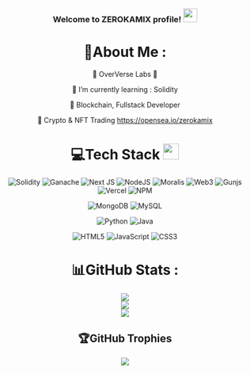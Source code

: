 <h3 align="center">
  Welcome to ZEROKAMIX profile!
  <img src="https://media.giphy.com/media/hvRJCLFzcasrR4ia7z/giphy.gif" width="28">
</h3>

<div align="center">
  
# 🐼About Me :
  
🔭 OverVerse Labs 🧪
  
🌱 I’m currently learning : Solidity
  
👑 Blockchain, Fullstack Developer
  
💸 Crypto & NFT Trading
https://opensea.io/zerokamix

# 💻Tech Stack <img src = "https://media2.giphy.com/media/QssGEmpkyEOhBCb7e1/giphy.gif?cid=ecf05e47a0n3gi1bfqntqmob8g9aid1oyj2wr3ds3mg700bl&rid=giphy.gif" width = 32px> 
  
  ![Solidity](https://img.shields.io/badge/Solidity-%23000000.svg?style=for-the-badge&logo=Solidity&logoColor=white)
  ![Ganache](https://img.shields.io/badge/Ganache-%23000000.svg?style=for-the-badge&logo=Ganache&logoColor=white)
  ![Next JS](https://img.shields.io/badge/Next-black?style=for-the-badge&logo=next.js&logoColor=white) 
  ![NodeJS](https://img.shields.io/badge/node.js-%23000000?style=for-the-badge&logo=node.js&logoColor=white)
  ![Moralis](https://img.shields.io/badge/moralis-%23000000.svg?style=for-the-badge&logo=moralis&logoColor=white) 
  ![Web3](https://img.shields.io/badge/web3.js-%23000000.svg?style=for-the-badge&logo=web3.js&logoColor=white) 
  ![Gunjs](https://img.shields.io/badge/gun.js-%23000000.svg?style=for-the-badge&logo=gun.js&logoColor=white) 
  ![Vercel](https://img.shields.io/badge/vercel-%23000000.svg?style=for-the-badge&logo=vercel&logoColor=white) 
  ![NPM](https://img.shields.io/badge/NPM-%23000000.svg?style=for-the-badge&logo=npm&logoColor=white) 

  ![MongoDB](https://img.shields.io/badge/MongoDB-%234ea94b.svg?style=for-the-badge&logo=mongodb&logoColor=white)
  ![MySQL](https://img.shields.io/badge/MySQL-%231572B6.svg?style=for-the-badge&logo=MySQL&logoColor=white)
  
  ![Python](https://img.shields.io/badge/Python-%23FF9A00.svg?style=for-the-badge&logo=Python&logoColor=white) 
  ![Java](https://img.shields.io/badge/Java-%23001100.svg?style=for-the-badge&logo=Java&logoColor=white) 
  
![HTML5](https://img.shields.io/badge/html5-%23E34F26.svg?style=for-the-badge&logo=html5&logoColor=white) ![JavaScript](https://img.shields.io/badge/javascript-%23323330.svg?style=for-the-badge&logo=javascript&logoColor=%23F7DF1E) ![CSS3](https://img.shields.io/badge/css3-%231572B6.svg?style=for-the-badge&logo=css3&logoColor=white)
  
  
# 📊GitHub Stats :
![](https://github-readme-stats.vercel.app/api?username=zerokamix&theme=algolia&hide_border=false&include_all_commits=false&count_private=false)<br/>
![](https://github-readme-streak-stats.herokuapp.com/?user=zerokamix&theme=algolia&hide_border=false)<br/>
![](https://github-readme-stats.vercel.app/api/top-langs/?username=zerokamix&theme=algolia&hide_border=false&include_all_commits=false&count_private=false&layout=compact)

## 🏆GitHub Trophies
![](https://github-profile-trophy.vercel.app/?username=zerokamix&theme=discord&no-frame=false&no-bg=false&margin-w=4)

</div>
